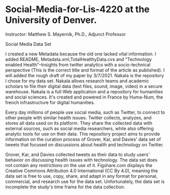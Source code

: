 # Social-Media-for-Lis-4220 at the University of Denver. 
Instructor: Matthew S. Mayernik, Ph.D., Adjunct Professor

Social Media Data Set 


I created a new Metadata because the old one lacked vital information. I added README, Metadata.xml,TotalHealthyData.cvs and “Technology enabled Health”–Insights from twitter analytics with a socio-technical perspective (This is the correct title and format of the article as published). I will added the rough draft of my paper by 3/7/2021. 
Nakala is the repository I chose for my data set. Nakala allows research teams and academic scholars to file their digital data (text files, sound, image, video) in a secure warehouse. Nakala is a full Web application and a repository for humanities and social sciences. It's created and powered in France by Huma-Num, the french infrastructure for digital humanities.

Every day millions of people use social media, such as Twitter, to connect to other people with similar health issues. Twitter collects, analyzes, and stores all data used on its platform. They share the collected data with external sources, such as social media researchers, while also offering analytic tools for use on their data. This repository project aims to provide information on the curation process of Grover, Kar, and Davies' data set of tweets that focused on discussions about health and technology on Twitter. 

Grover, Kar, and Davies collected tweets as their data to study users' behavior on discussing health issues with technology. The data set does not contain any restrictions on the use of it. Figshare.com displays the Creative Commons Attribution 4.0 International (CC By 4.0), meaning the data set is free to use, copy, share, and adapt in any format for personal, commercial, and research use for the data set. Unfortunately, the data set is incomplete the study's time frame for the data collection. 

